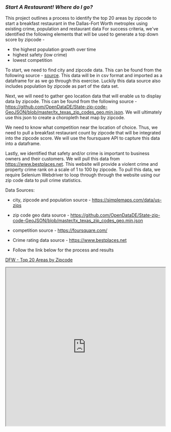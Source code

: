 ### *Start A Restaurant! Where do I go?*

This project outlines a process to identify the top 20 areas by zipcode to start a breakfast restaurant in the Dallas-Fort Worth metroplex using existing crime, population and restaurant data
For success criteria, we've identified the following elements that will be used to generate a top down score by zipcode -
- the highest population growth over time
- highest safety (low crime)
- lowest competition

To start, we need to find city and zipcode data. This can be found from the following source - [source](https://simplemaps.com/data/us-zips). This data will be in csv format and imported as a dataframe for as we go through this exercise. Luckily this data source also includes population by zipcode as part of the data set.

Next, we will need to gather geo location data that will enable us to display data by zipcode. This can be found from the following source - https://github.com/OpenDataDE/State-zip-code-GeoJSON/blob/master/tx_texas_zip_codes_geo.min.json. We will ultimately use this json to create a choropleth heat map by zipcode.

We need to know what competition near the location of choice. Thus, we need to pull a breakfast restaurant count by zipcode that will be integrated into the zipcode score. We will use the foursquare API to capture this data into a dataframe.

Lastly, we identified that safety and/or crime is important to business owners and their customers. We will pull this data from https://www.bestplaces.net. This website will provide a violent crime and property crime rank on a scale of 1 to 100 by zipcode. To pull this data, we require Selenium Webdriver to loop through through the website using our zip code data to pull crime statistics.


Data Sources:

- city, zipcode and population source - https://simplemaps.com/data/us-zips
- zip code geo data source - https://github.com/OpenDataDE/State-zip-code-GeoJSON/blob/master/tx_texas_zip_codes_geo.min.json
- competition source - https://foursquare.com/
- Crime rating data source - https://www.bestplaces.net

- Follow the link below for the process and results

[ DFW - Top 20 Areas by Zipcode](https://nbviewer.org/github/sp1ral0u1/sp1ral0u1.github.io/blob/main/Restaurant%20Startup%20Location%20Ranking%20By%20Zipcode%20-%20Final%20Version%20%28for%20repo%29.ipynb)

<iframe src="https://nbviewer.org/github/andrewbritt1/andrewbritt1.github.io/blob/909f82d58a6d738c4788de8b1e1a7b8a03626f90/Restaurant%20Startup%20Location%20Ranking%20By%20Zipcode%20-%20Reduced.ipynb" width="100%" height="500"></iframe>

